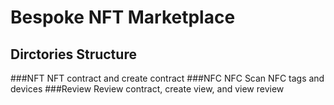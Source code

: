 # Bespoke NFT Marketplace
## Dirctories Structure
###NFT
NFT contract and create contract
###NFC
NFC
Scan NFC tags and devices
###Review
Review contract, create view, and view review
